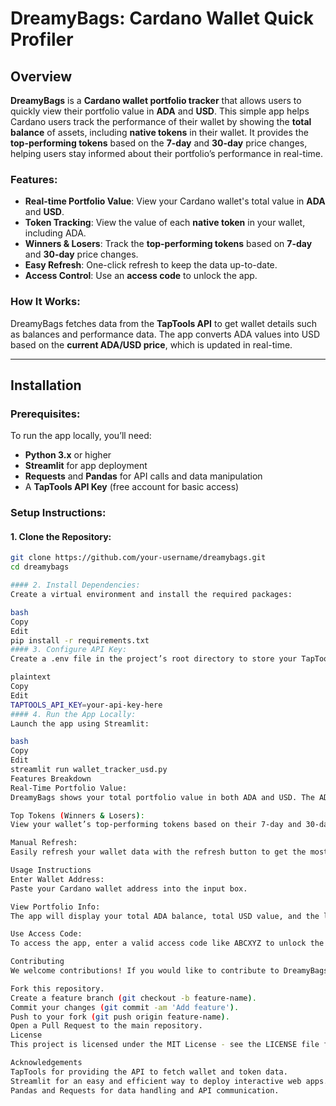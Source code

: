 # DreamyBags: Cardano Wallet Quick Profiler

## Overview

**DreamyBags** is a **Cardano wallet portfolio tracker** that allows users to quickly view their portfolio value in **ADA** and **USD**. This simple app helps Cardano users track the performance of their wallet by showing the **total balance** of assets, including **native tokens** in their wallet. It provides the **top-performing tokens** based on the **7-day** and **30-day** price changes, helping users stay informed about their portfolio’s performance in real-time.

### Features:
- **Real-time Portfolio Value**: View your Cardano wallet's total value in **ADA** and **USD**.
- **Token Tracking**: View the value of each **native token** in your wallet, including ADA.
- **Winners & Losers**: Track the **top-performing tokens** based on **7-day** and **30-day** price changes.
- **Easy Refresh**: One-click refresh to keep the data up-to-date.
- **Access Control**: Use an **access code** to unlock the app.

### How It Works:
DreamyBags fetches data from the **TapTools API** to get wallet details such as balances and performance data. The app converts ADA values into USD based on the **current ADA/USD price**, which is updated in real-time.

---

## Installation

### Prerequisites:
To run the app locally, you’ll need:
- **Python 3.x** or higher
- **Streamlit** for app deployment
- **Requests** and **Pandas** for API calls and data manipulation
- A **TapTools API Key** (free account for basic access)

### Setup Instructions:

#### 1. Clone the Repository:
```bash
git clone https://github.com/your-username/dreamybags.git
cd dreamybags

#### 2. Install Dependencies:
Create a virtual environment and install the required packages:

bash
Copy
Edit
pip install -r requirements.txt
#### 3. Configure API Key:
Create a .env file in the project’s root directory to store your TapTools API Key.

plaintext
Copy
Edit
TAPTOOLS_API_KEY=your-api-key-here
#### 4. Run the App Locally:
Launch the app using Streamlit:

bash
Copy
Edit
streamlit run wallet_tracker_usd.py
Features Breakdown
Real-Time Portfolio Value:
DreamyBags shows your total portfolio value in both ADA and USD. The ADA value is updated with each API request, while the USD value is fetched using the current ADA/USD price.

Top Tokens (Winners & Losers):
View your wallet’s top-performing tokens based on their 7-day and 30-day price changes. This gives you a quick way to track your portfolio’s trends and see which tokens are gaining or losing the most value.

Manual Refresh:
Easily refresh your wallet data with the refresh button to get the most up-to-date information.

Usage Instructions
Enter Wallet Address:
Paste your Cardano wallet address into the input box.

View Portfolio Info:
The app will display your total ADA balance, total USD value, and the list of top-performing tokens in your wallet.

Use Access Code:
To access the app, enter a valid access code like ABCXYZ to unlock the features.

Contributing
We welcome contributions! If you would like to contribute to DreamyBags, you can:

Fork this repository.
Create a feature branch (git checkout -b feature-name).
Commit your changes (git commit -am 'Add feature').
Push to your fork (git push origin feature-name).
Open a Pull Request to the main repository.
License
This project is licensed under the MIT License - see the LICENSE file for details.

Acknowledgements
TapTools for providing the API to fetch wallet and token data.
Streamlit for an easy and efficient way to deploy interactive web apps.
Pandas and Requests for data handling and API communication.

